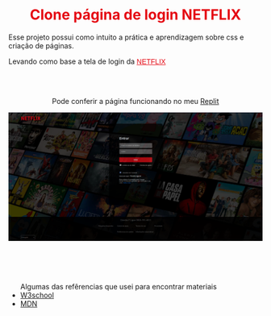 
<h1 
    style="color: #E50914; 
    text-align: center;">  
        Clone página de login NETFLIX
</h1>

<p>Esse projeto possui como intuito a prática e aprendizagem sobre css e criação de páginas.</p>
<p>
    Levando como base a tela de login da   
    <a href="https://www.netflix.com/br/login" 
        target="_blank"
        title="Link para a página de referência"
        style="color: #E50914;
        font-family: 'Source Sans Pro', sans-serif;">
            NETFLIX
    </a>
</p>
<br>
<br>
<p style="text-align: center;">
    Pode conferir a página funcionando no meu 
    <a href="https://Netflix-Clone.saturnz0.repl.co" 
        target="_blank"
        title="Página Netflix no Replit"
    >
            Replit
    </a>
</p>
<p>
    <img src="css/images/captura_de_tela.png">
</p>
<br>
<br>
<br>
<ul>
    <thead>Algumas das refêrencias que usei para encontrar materiais</thead>
    <li><a href="https://www.w3schools.com" target="_blank" title="link para o site da W3school">W3school</a></li>
    <li><a href="https://developer.mozilla.org/pt-BR/" target="_blank" title="link para o site do Mozilla Web Docs">MDN</a></li>

</ul>

